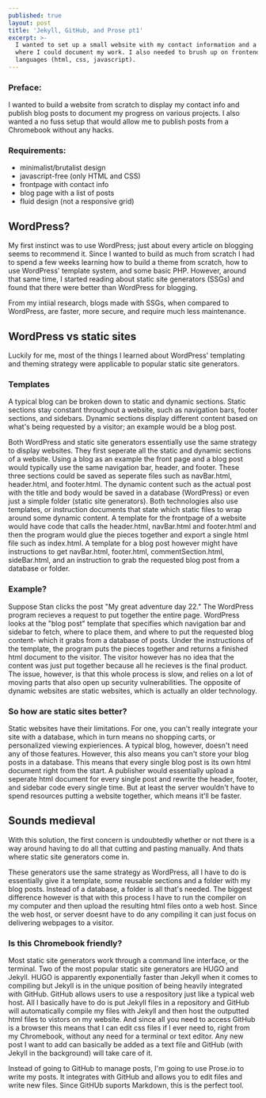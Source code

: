 ```yaml
---
published: true
layout: post
title: 'Jekyll, GitHub, and Prose pt1'
excerpt: >-
  I wanted to set up a small website with my contact information and a blog
  where I could document my work. I also needed to brush up on frontend
  languages (html, css, javascript).
---
```

### Preface: 
I wanted to build a website from scratch to display my contact info and publish blog posts to document my progress on various projects. I also wanted a no fuss setup that would allow me to publish posts from a Chromebook without any hacks.

### Requirements:
- minimalist/brutalist design
- javascript-free (only HTML and CSS)
- frontpage with contact info
- blog page with a list of posts
- fluid design (not a responsive grid)

## WordPress?

My first instinct was to use WordPress; just about every article on blogging seems to recommend it. Since I wanted to build as much from scratch I had to spend a few weeks learning how to build a theme from scratch, how to use WordPress' template system, and some basic PHP. However, around that same time, I started reading about static site generators (SSGs) and found that there were better than WordPress for blogging. 

From my intiial research, blogs made with SSGs, when compared to WordPress, are faster, more secure, and require much less maintenance.

## WordPress vs static sites
Luckily for me, most of the things I learned about WordPress' templating and theming strategy were applicable to popular static site generators. 

### Templates
A typical blog can be broken down to static and dynamic sections. Static sections stay constant throughout a website, such as navigation bars, footer sections, and sidebars. Dynamic sections display different content based on what's being requested by a visitor; an example would be a blog post. 

Both WordPress and static site generators essentially use the same strategy to display websites. They first seperate all the static and dynamic sections of a website. Using a blog as an example the front page and a blog post would typically use the same navigation bar, header, and footer. These three sections could be saved as seperate files such as navBar.html, header.html, and footer.html. The dynamic content such as the actual post with the title and body would be saved in a database (WordPress) or even just a simple folder (static site generators). Both technologies also use templates, or instruction documents that state which static files to wrap around some dynamic content. A template for the frontpage of a website would have code that calls the header.html, navBar.html and footer.html and then the program would glue the pieces together and export a single html file such as index.html. A template for a blog post however might have instructions to get navBar.html, footer.html, commentSection.html, sideBar.html, and an instruction to grab the requested blog post from a database or folder. 


### Example?
Suppose Stan clicks the post "My great adventure day 22." The WordPress program recieves a request to put together the entire page. WordPress looks at the "blog post" template that specifies which navigation bar and sidebar to fetch, where to place them, and where to put the requested blog content- which it grabs from a database of posts. Under the instructions of the template, the program puts the pieces together and returns a finished html document to the visitor. The visitor however has no idea that the content was just put together because all he recieves is the final product. The issue, however, is that this whole process is slow, and relies on a lot of moving parts that also open up security vulnerabilities. The opposite of dynamic websites are static websites, which is actually an older technology.

### So how are static sites better?
Static websites have their limitations. For one, you can't really integrate your site with a database, which in turn means no shopping carts, or personalized viewing expieriences. A typical blog, however, doesn't need any of those features. However, this also means you can't store your blog posts in a database. This means that every single blog post is its own html document right from the start. A publisher would essentially upload a seperate html document for every single post and rewrite the header, footer, and sidebar code every single time. But at least the server wouldn't have to spend resources putting a website together, which means it'll be faster. 

## Sounds medieval
With this solution, the first concern is undoubtedly whether or not there is a way around having to do all that cutting and pasting manually. And thats where static site generators come in.

These generators use the same strategy as WordPress, all I have to do is essentially give it a template, some reusable sections and a folder with my blog posts. Instead of a database, a folder is all that's needed. The biggest difference however is that with this process I have to run the compiler on my computer and then upload the resulting html files onto a web host. Since the web host, or server doesnt have to do any compiling it can just focus on delivering webpages to a visitor. 

### Is this Chromebook friendly?
Most static site generators work through a command line interface, or the terminal. Two of the most popular static site generators are HUGO and Jekyll. HUGO is apparently exponentially faster than Jekyll when it comes to compiling but Jekyll is in the unique position of being heavily integrated with GitHub. GitHub allows users to use a respository just like a typical web host. All I basically have to do is put Jekyll files in a repository and GitHub will automatically compile my files with Jekyll and then host the outputted html files to vistors on my website. And since all you need to access GitHub is a browser this means that I can edit css files if I ever need to, right from my Chromebook, without any need for a terminal or text editor. Any new post I want to add can basically be added as a text file and GitHub (with Jekyll in the background) will take care of it.

Instead of going to GitHub to manage posts, I'm going to use Prose.io to write my posts. It integrates with GitHub and allows you to edit files and write new files. Since GitHUb suports Markdown, this is the perfect tool.
